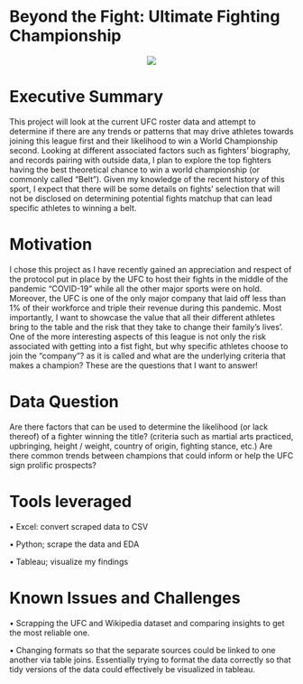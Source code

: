 # Beyond the Fight: Ultimate Fighting Championship  

<p align="center">
  <img src="https://github.com/jbtchampo/Capstone-Project/blob/main/UFC_NewBeltInfoGraphic.jpg">
</p>

# Executive Summary

This project will look at the current UFC roster data and attempt to determine if there are any trends or patterns that may drive athletes towards joining this league first and their likelihood to win a World Championship second. 
Looking at different associated factors such as fighters’ biography, and records pairing with outside data, I plan to explore the top fighters having the best theoretical chance to win a world championship (or commonly called “Belt”). Given my knowledge of the recent history of this sport, I expect that there will be some details on fights’ selection that will not be disclosed on determining potential fights matchup that can lead specific athletes to winning a belt. 

# Motivation

I chose this project as I have recently gained an appreciation and respect of the protocol put in place by the UFC to host their fights in the middle of the pandemic “COVID-19” while all the other major sports were on hold. Moreover, the UFC is one of the only major company that laid off less than 1% of their workforce and triple their revenue during this pandemic. Most importantly, I want to showcase the value that all their different athletes bring to the table and the risk that they take to change their family’s lives’. 
One of the more interesting aspects of this league is not only the risk associated with getting into a fist fight, but why specific athletes choose to join the “company”? as it is called and what are the underlying criteria that makes a champion? These are the questions that I want to answer!


# Data Question

Are there factors that can be used to determine the likelihood (or lack thereof) of a fighter winning the title? (criteria such as martial arts practiced, upbringing, height / weight, country of origin, fighting stance, etc.) Are there common trends between champions that could inform or help the UFC sign prolific prospects? 


# Tools leveraged

•	Excel: convert scraped data to CSV 

•	Python; scrape the data and EDA

•	Tableau; visualize my findings


# Known Issues and Challenges

•	Scrapping the UFC and Wikipedia dataset and comparing insights to get the most reliable one. 

•	Changing formats so that the separate sources could be linked to one another via table joins. Essentially trying to format the data correctly so that tidy versions of the data could effectively be visualized in tableau. 

